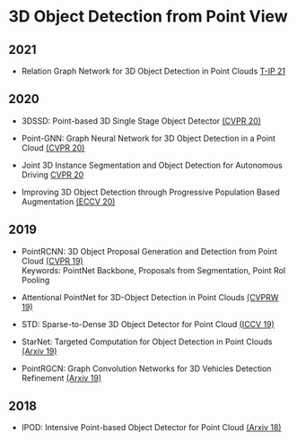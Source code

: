 # 3D Object Detection from Point View

## 2021

- Relation Graph Network for 3D Object Detection in Point Clouds [T-IP 21](https://ieeexplore.ieee.org/stamp/stamp.jsp?arnumber=9234727)

## 2020

- 3DSSD: Point-based 3D Single Stage Object Detector [(CVPR 20)](https://openaccess.thecvf.com/content_CVPR_2020/papers/Yang_3DSSD_Point-Based_3D_Single_Stage_Object_Detector_CVPR_2020_paper.pdf)

- Point-GNN: Graph Neural Network for 3D Object Detection in a Point Cloud [(CVPR 20)](https://openaccess.thecvf.com/content_CVPR_2020/papers/Shi_Point-GNN_Graph_Neural_Network_for_3D_Object_Detection_in_a_CVPR_2020_paper.pdf)

- Joint 3D Instance Segmentation and Object Detection for Autonomous Driving [CVPR 20](https://openaccess.thecvf.com/content_CVPR_2020/papers/Zhou_Joint_3D_Instance_Segmentation_and_Object_Detection_for_Autonomous_Driving_CVPR_2020_paper.pdf)

- Improving 3D Object Detection through Progressive Population Based Augmentation [(ECCV 20)](http://www.ecva.net/papers/eccv_2020/papers_ECCV/papers/123660273.pdf)

## 2019

- PointRCNN: 3D Object Proposal Generation and Detection from Point Cloud [(CVPR 19)](https://openaccess.thecvf.com/content_CVPR_2019/papers/Shi_PointRCNN_3D_Object_Proposal_Generation_and_Detection_From_Point_Cloud_CVPR_2019_paper.pdf)\
Keywords: PointNet Backbone, Proposals from Segmentation, Point RoI Pooling

- Attentional PointNet for 3D-Object Detection in Point Clouds [(CVPRW 19)](https://openaccess.thecvf.com/content_CVPRW_2019/papers/WAD/Paigwar_Attentional_PointNet_for_3D-Object_Detection_in_Point_Clouds_CVPRW_2019_paper.pdf)

- STD: Sparse-to-Dense 3D Object Detector for Point Cloud [(ICCV 19)](https://openaccess.thecvf.com/content_ICCV_2019/papers/Yang_STD_Sparse-to-Dense_3D_Object_Detector_for_Point_Cloud_ICCV_2019_paper.pdf)

- StarNet: Targeted Computation for Object Detection in Point Clouds [(Arxiv 19)](https://arxiv.org/pdf/1908.11069.pdf)

- PointRGCN: Graph Convolution Networks for 3D Vehicles Detection Refinement [(Arxiv 19)](https://arxiv.org/pdf/1911.12236.pdf)

## 2018

- IPOD: Intensive Point-based Object Detector for Point Cloud [(Arxiv 18)](https://arxiv.org/pdf/1812.05276.pdf)